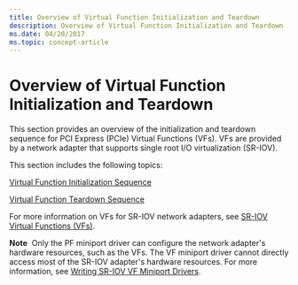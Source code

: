 ```yaml
---
title: Overview of Virtual Function Initialization and Teardown
description: Overview of Virtual Function Initialization and Teardown
ms.date: 04/20/2017
ms.topic: concept-article
---
```


# Overview of Virtual Function Initialization and Teardown


This section provides an overview of the initialization and teardown sequence for PCI Express (PCIe) Virtual Functions (VFs). VFs are provided by a network adapter that supports single root I/O virtualization (SR-IOV).

This section includes the following topics:

[Virtual Function Initialization Sequence](virtual-function-initialization-sequence.md)

[Virtual Function Teardown Sequence](virtual-function-teardown-sequence.md)

For more information on VFs for SR-IOV network adapters, see [SR-IOV Virtual Functions (VFs)](sr-iov-virtual-functions--vfs-.md).

**Note**  Only the PF miniport driver can configure the network adapter's hardware resources, such as the VFs. The VF miniport driver cannot directly access most of the SR-IOV adapter's hardware resources. For more information, see [Writing SR-IOV VF Miniport Drivers](writing-sr-iov-vf-miniport-drivers.md).

 

 

 





